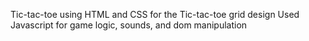 Tic-tac-toe using HTML and CSS for the Tic-tac-toe grid design
Used Javascript for game logic, sounds, and dom manipulation 
